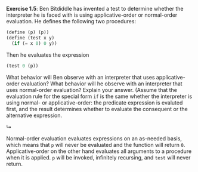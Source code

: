 **Exercise 1.5**: Ben Bitdiddle has invented a test to determine whether the
interpreter he is faced with is using applicative-order or normal-order
evaluation. He defines the following two procedures:

```scheme
(define (p) (p))
(define (test x y)
  (if (= x 0) 0 y))
```

Then he evaluates the expression

```scheme
(test 0 (p))
```

What behavior will Ben observe with an interpreter that uses applicative-order
evaluation? What behavior will he observe with an interpreter that uses
normal-order evaluation? Explain your answer. (Assume that the evaluation rule
for the special form `if` is the same whether the interpreter is using normal-
or applicative-order: the predicate expression is evaluted first, and the
result determines whether to evaluate the consequent or the alternative
expression. 

↳

Normal-order evaluation evaluates expressions on an as-needed basis, which
means that `p` will never be evaluated and the function will return `0`.
Applicative-order on the other hand evaluates all arguments to a procedure
when it is applied. `p` will be invoked, infinitely recursing, and `test` will
never return.
